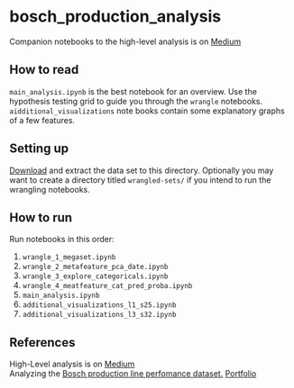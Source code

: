 # bosch_production_analysis
Companion notebooks to the high-level analysis is on [Medium](https://medium.com/@jesse.gene.peone/napkin-math-with-bosch-23e9aedb0c41?sk=a62251575cae5ef40bdf5638b6c26af4)  

## How to read
```main_analysis.ipynb``` is the best notebook for an overview. Use the 
hypothesis testing grid to guide you through the ```wrangle``` notebooks. 
```aidditional_visualizations``` note books contain some explanatory graphs of
a few features.

## Setting up
[Download](https://www.kaggle.com/c/bosch-production-line-performance/data) and extract the data set to this directory.
Optionally you may want to create a directory titled ```wrangled-sets/``` if you intend to run the wrangling notebooks.

## How to run
Run notebooks in this order:

1. ```wrangle_1_megaset.ipynb```
2. ```wrangle_2_metafeature_pca_date.ipynb```
3. ```wrangle_3_explore_categoricals.ipynb```
4. ```wrangle_4_meatfeature_cat_pred_proba.ipynb```
5. ```main_analysis.ipynb```
6. ```additional_visualizations_l1_s25.ipynb```
7. ```additional_visualizations_l3_s32.ipynb```

## References
High-Level analysis is on [Medium](https://medium.com/@jesse.gene.peone/napkin-math-with-bosch-23e9aedb0c41?sk=a62251575cae5ef40bdf5638b6c26af4)  
Analyzing the [Bosch production line perfomance dataset.](https://www.kaggle.com/c/bosch-production-line-performance/overview)
[Portfolio](https://jpeone.github.io/)
